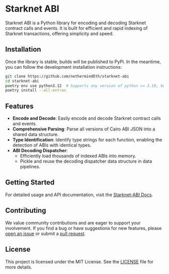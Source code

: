 # Starknet ABI

Starknet ABI is a Python library for encoding and decoding Starknet contract calls and events. It is built for efficient and rapid indexing of Starknet transactions, offering simplicity and speed.

## Installation

Once the library is stable, builds will be published to PyPi. In the meantime, you can follow the development installation instructions:

```bash
git clone https://github.com/nethermindEth/starknet-abi
cd starknet-abi
poetry env use python3.12  # Supports any version of python >= 3.10, but 3.12 is the fastest
poetry install --all-extras
```

## Features

- **Encode and Decode**: Easily encode and decode Starknet contract calls and events.
- **Comprehensive Parsing**: Parse all versions of Cairo ABI JSON into a shared data structure.
- **Type Identification**: Identify type strings for each function, enabling the detection of ABIs with identical types.
- **ABI Decoding Dispatcher**:
  - Efficiently load thousands of indexed ABIs into memory.
  - Pickle and reuse the decoding dispatcher data structure in data pipelines.

## Getting Started

For detailed usage and API documentation, visit the [Starknet-ABI Docs](https://nethermindEth.github.io/starknet-abi).

## Contributing

We value community contributions and are eager to support your involvement. If you find a bug or have suggestions for new features, please [open an issue](https://github.com/NethermindEth/starknet-abi/issues/new) or submit a [pull request](https://github.com/NethermindEth/starknet-abi/pulls).

## License

This project is licensed under the MIT License. See the [LICENSE](LICENSE) file for more details.
